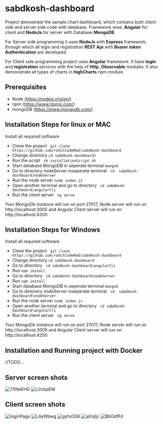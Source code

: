 # sabdkosh-dashboard
Project demostrate the sample chart dashboard, which contains both client side and server side code with database. Framework wise, **Angular** for client and **NodeJs** for server with Database **MongoDB**.  
  
For Server side programming it uses **NodeJs** with **Express** framework, through which all login and registration **REST Api** with **Bearer token Authentication** are developed.  

For Client side programming project uses **Angular** framework. It have **login** and **registration** services with the help of **Http**, **Observable** modules. It also demonstrate all types of charts in **highCharts** npm module.  


## Prerequisites
* Node (https://nodejs.org/en/)
* npm (https://www.npmjs.com/)
* mongoDB (https://www.mongodb.com/)



## Installation Steps for linux or MAC
  Install all required software
* Clone the project
` git clone https://github.com/rohitCodeRed/sabdkosh-dashboard`
* Change directory ` cd sabdkosh-dashboard/ `
* Run the script ` sh installationScript.sh`
* Start database MongoDB in seperate terminal ` mongod `
* Go to directory nodeServer inseperate terminal ` cd  sabdkosh-dashboard/nodeServer`
* Run the node server ` node index.js `
* Open another terminal and go to directory ` cd sabdkosh-dashboard/angularCli`
* Run the client server ` ng serve`

Your MongoDb instance will run on port 27017, Node server will run on http://localhost:3000 and Angular Client server will run on http://localhost:4200

## Installation Steps for Windows
  Install all required software
* Clone the project
` git clone https://github.com/rohitCodeRed/sabdkosh-dashboard`
* Change directory ` cd sabdkosh-dashboard `
* Go to directory ` cd sabdkosh-dashboard\angularCli`
* Run `npm install`
* Go to directory ` cd sabdkosh-dashboard\nodeServer`
* Run `npm install`
* Start database MongoDB in seperate terminal ` mongod `
* Go to directory nodeServer inseperate terminal ` cd  sabdkosh-dashboard\nodeServer`
* Run the node server ` node index.js `
* Open another terminal and go to directory ` cd sabdkosh-dashboard\angularCli`
* Run the client server ` ng serve`

Your MongoDb instance will run on port 27017, Node server will run on http://localhost:3000 and Angular Client server will run on http://localhost:4200

## Installation and Running project with Docker
 //TODO... 
 

## Server screen shots  
![7XNeEHD](https://user-images.githubusercontent.com/35483024/105984149-be244480-60bf-11eb-9067-3f750b6eaaf2.png)
![c2cbpEM](https://user-images.githubusercontent.com/35483024/105984164-c1b7cb80-60bf-11eb-8984-01cc5b3adf6a.png)  



## Client screen shots  
![loginPage](https://user-images.githubusercontent.com/35483024/105985900-2a07ac80-60c2-11eb-978e-dda6b33a56e2.png)
![LAyWbwg](https://user-images.githubusercontent.com/35483024/105984170-c3818f00-60bf-11eb-9432-b85d774ef04c.png)
![gsfxOG6](https://user-images.githubusercontent.com/35483024/105984166-c2506200-60bf-11eb-877b-20c6c97b3b2c.png)
![a0njljc](https://user-images.githubusercontent.com/35483024/105984157-bfee0800-60bf-11eb-9bc9-bd410c0bf4da.png)
![BbOdfFd](https://user-images.githubusercontent.com/35483024/105984163-c0869e80-60bf-11eb-8636-20fd6199520e.png)

